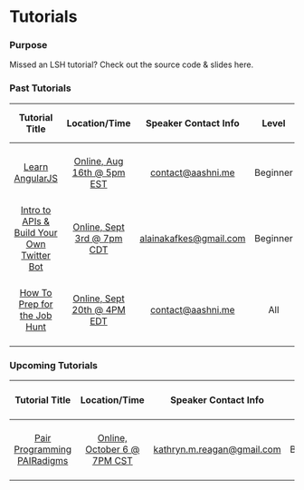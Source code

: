 # Tutorials

### Purpose
Missed an LSH tutorial? Check out the source code & slides here.

### Past Tutorials
| Tutorial Title        | Location/Time | Speaker Contact Info | Level | Previous Skills Required |
| :-------------------: | :-----------: | :------------------: | :---: | :----------------------: |
| [Learn AngularJS](https://github.com/Ladies-Storm-Hackathons/Tutorials/tree/master/learn-angularjs)      | [Online, Aug 16th @ 5pm EST](https://www.facebook.com/events/1748805382027851) | contact@aashni.me | Beginner | HTML/CSS and some Javascript would be a bonus |
| [Intro to APIs & Build Your Own Twitter Bot](https://github.com/Ladies-Storm-Hackathons/Tutorials/tree/master/Intro-To-APIs-Twitter) | [Online, Sept 3rd @ 7pm CDT](https://www.facebook.com/events/293728037657127/) | alainakafkes@gmail.com | Beginner | Python knowledge is a bonus |
| [How To Prep for the Job Hunt](https://www.facebook.com/events/1732511737001747/)      | [Online, Sept 20th @ 4PM EDT](https://www.facebook.com/events/1732511737001747/) | contact@aashni.me | All | Anyone looking for their first internship or a full time job |

### Upcoming Tutorials
| Tutorial Title        | Location/Time | Speaker Contact Info | Level | Previous Skills Required |
| :-------------------: | :-----------: | :------------------: | :---: | :----------------------: |
|[Pair Programming PAIRadigms](https://github.com/Ladies-Storm-Hackathons/Tutorials/tree/master/PairProgrammingPAIRadigms)| [Online, October 6 @ 7PM CST](https://hangouts.google.com/call/mxoxbpxtore4nkiwhw3jzzcr34e) | kathryn.m.reagan@gmail.com | Beginner | Know how to write some code (: |
